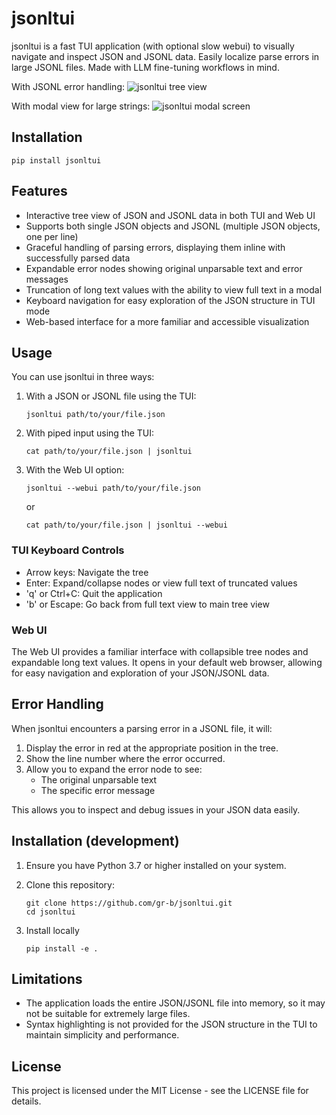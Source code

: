 # jsonltui

jsonltui is a fast TUI application (with optional slow webui) to visually navigate and inspect JSON and JSONL data.
Easily localize parse errors in large JSONL files. Made with LLM fine-tuning workflows in mind.

With JSONL error handling:
![jsonltui tree view](img.png)

With modal view for large strings:
![jsonltui modal screen](img_1.png)

## Installation

```
pip install jsonltui
```

## Features

- Interactive tree view of JSON and JSONL data in both TUI and Web UI
- Supports both single JSON objects and JSONL (multiple JSON objects, one per line)
- Graceful handling of parsing errors, displaying them inline with successfully parsed data
- Expandable error nodes showing original unparsable text and error messages
- Truncation of long text values with the ability to view full text in a modal
- Keyboard navigation for easy exploration of the JSON structure in TUI mode
- Web-based interface for a more familiar and accessible visualization

## Usage

You can use jsonltui in three ways:

1. With a JSON or JSONL file using the TUI:
   ```
   jsonltui path/to/your/file.json
   ```

2. With piped input using the TUI:
   ```
   cat path/to/your/file.json | jsonltui
   ```

3. With the Web UI option:
   ```
   jsonltui --webui path/to/your/file.json
   ```
   or
   ```
   cat path/to/your/file.json | jsonltui --webui
   ```

### TUI Keyboard Controls

- Arrow keys: Navigate the tree
- Enter: Expand/collapse nodes or view full text of truncated values
- 'q' or Ctrl+C: Quit the application
- 'b' or Escape: Go back from full text view to main tree view

### Web UI

The Web UI provides a familiar interface with collapsible tree nodes and expandable long text values. It opens in your default web browser, allowing for easy navigation and exploration of your JSON/JSONL data.

## Error Handling

When jsonltui encounters a parsing error in a JSONL file, it will:

1. Display the error in red at the appropriate position in the tree.
2. Show the line number where the error occurred.
3. Allow you to expand the error node to see:
   - The original unparsable text
   - The specific error message

This allows you to inspect and debug issues in your JSON data easily.

## Installation (development)

1. Ensure you have Python 3.7 or higher installed on your system.

2. Clone this repository:
   ```
   git clone https://github.com/gr-b/jsonltui.git
   cd jsonltui
   ```

3. Install locally
   ```
   pip install -e .
   ```

## Limitations

- The application loads the entire JSON/JSONL file into memory, so it may not be suitable for extremely large files.
- Syntax highlighting is not provided for the JSON structure in the TUI to maintain simplicity and performance.

## License

This project is licensed under the MIT License - see the LICENSE file for details.